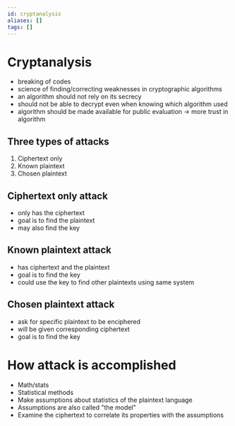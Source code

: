 ```yaml
---
id: cryptanalysis
aliases: []
tags: []
---
```


# Cryptanalysis
- breaking of codes
- science of finding/correcting weaknesses in cryptographic algorithms
- an algorithm should not rely on its secrecy
- should not be able to decrypt even when knowing which algorithm used
- algorithm should be made available for public evaluation -> more trust in algorithm

## Three types of attacks
1. Ciphertext only
2. Known plaintext
3. Chosen plaintext

## Ciphertext only attack
- only has the ciphertext
- goal is to find the plaintext
- may also find the key

## Known plaintext attack
- has ciphertext and the plaintext
- goal is to find the key
- could use the key to find other plaintexts using same system

## Chosen plaintext attack
- ask for specific plaintext to be enciphered
- will be given corresponding ciphertext
- goal is to find the key

# How attack is accomplished
- Math/stats
- Statistical methods
- Make assumptions about statistics of the plaintext language
- Assumptions are also called "the model"
- Examine the ciphertext to correlate its properties with the assumptions
